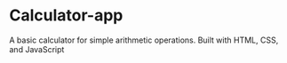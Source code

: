 # Calculator-app
A basic calculator for simple arithmetic operations. Built with HTML, CSS, and JavaScript
